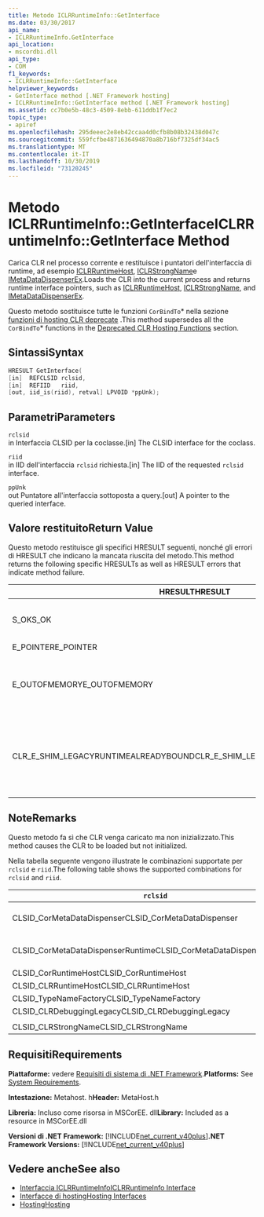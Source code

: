 ```yaml
---
title: Metodo ICLRRuntimeInfo::GetInterface
ms.date: 03/30/2017
api_name:
- ICLRRuntimeInfo.GetInterface
api_location:
- mscordbi.dll
api_type:
- COM
f1_keywords:
- ICLRRuntimeInfo::GetInterface
helpviewer_keywords:
- GetInterface method [.NET Framework hosting]
- ICLRRuntimeInfo::GetInterface method [.NET Framework hosting]
ms.assetid: cc7b0e5b-48c3-4509-8ebb-611ddb1f7ec2
topic_type:
- apiref
ms.openlocfilehash: 295deeec2e8eb42ccaa4d0cfb8b08b32438d047c
ms.sourcegitcommit: 559fcfbe4871636494870a8b716bf7325df34ac5
ms.translationtype: MT
ms.contentlocale: it-IT
ms.lasthandoff: 10/30/2019
ms.locfileid: "73120245"
---
```

# <a name="iclrruntimeinfogetinterface-method"></a><span data-ttu-id="9746c-102">Metodo ICLRRuntimeInfo::GetInterface</span><span class="sxs-lookup"><span data-stu-id="9746c-102">ICLRRuntimeInfo::GetInterface Method</span></span>
<span data-ttu-id="9746c-103">Carica CLR nel processo corrente e restituisce i puntatori dell'interfaccia di runtime, ad esempio [ICLRRuntimeHost](../../../../docs/framework/unmanaged-api/hosting/iclrruntimehost-interface.md), [ICLRStrongName](../../../../docs/framework/unmanaged-api/hosting/iclrstrongname-interface.md)e [IMetaDataDispenserEx](../../../../docs/framework/unmanaged-api/metadata/imetadatadispenser-interface.md).</span><span class="sxs-lookup"><span data-stu-id="9746c-103">Loads the CLR into the current process and returns runtime interface pointers, such as [ICLRRuntimeHost](../../../../docs/framework/unmanaged-api/hosting/iclrruntimehost-interface.md), [ICLRStrongName](../../../../docs/framework/unmanaged-api/hosting/iclrstrongname-interface.md), and [IMetaDataDispenserEx](../../../../docs/framework/unmanaged-api/metadata/imetadatadispenser-interface.md).</span></span>  
  
 <span data-ttu-id="9746c-104">Questo metodo sostituisce tutte le funzioni `CorBindTo`\* nella sezione [funzioni di hosting CLR deprecate](../../../../docs/framework/unmanaged-api/hosting/deprecated-clr-hosting-functions.md) .</span><span class="sxs-lookup"><span data-stu-id="9746c-104">This method supersedes all the `CorBindTo`\* functions in the [Deprecated CLR Hosting Functions](../../../../docs/framework/unmanaged-api/hosting/deprecated-clr-hosting-functions.md) section.</span></span>  
  
## <a name="syntax"></a><span data-ttu-id="9746c-105">Sintassi</span><span class="sxs-lookup"><span data-stu-id="9746c-105">Syntax</span></span>  
  
```cpp  
HRESULT GetInterface(  
[in]  REFCLSID rclsid,  
[in]  REFIID   riid,  
[out, iid_is(riid), retval] LPVOID *ppUnk);  
```  
  
## <a name="parameters"></a><span data-ttu-id="9746c-106">Parametri</span><span class="sxs-lookup"><span data-stu-id="9746c-106">Parameters</span></span>  
 `rclsid`  
 <span data-ttu-id="9746c-107">in Interfaccia CLSID per la coclasse.</span><span class="sxs-lookup"><span data-stu-id="9746c-107">[in] The CLSID interface for the coclass.</span></span>  
  
 `riid`  
 <span data-ttu-id="9746c-108">in IID dell'interfaccia `rclsid` richiesta.</span><span class="sxs-lookup"><span data-stu-id="9746c-108">[in] The IID of the requested `rclsid` interface.</span></span>  
  
 `ppUnk`  
 <span data-ttu-id="9746c-109">out Puntatore all'interfaccia sottoposta a query.</span><span class="sxs-lookup"><span data-stu-id="9746c-109">[out] A pointer to the queried interface.</span></span>  
  
## <a name="return-value"></a><span data-ttu-id="9746c-110">Valore restituito</span><span class="sxs-lookup"><span data-stu-id="9746c-110">Return Value</span></span>  
 <span data-ttu-id="9746c-111">Questo metodo restituisce gli specifici HRESULT seguenti, nonché gli errori di HRESULT che indicano la mancata riuscita del metodo.</span><span class="sxs-lookup"><span data-stu-id="9746c-111">This method returns the following specific HRESULTs as well as HRESULT errors that indicate method failure.</span></span>  
  
|<span data-ttu-id="9746c-112">HRESULT</span><span class="sxs-lookup"><span data-stu-id="9746c-112">HRESULT</span></span>|<span data-ttu-id="9746c-113">Descrizione</span><span class="sxs-lookup"><span data-stu-id="9746c-113">Description</span></span>|  
|-------------|-----------------|  
|<span data-ttu-id="9746c-114">S_OK</span><span class="sxs-lookup"><span data-stu-id="9746c-114">S_OK</span></span>|<span data-ttu-id="9746c-115">Metodo completato correttamente.</span><span class="sxs-lookup"><span data-stu-id="9746c-115">The method completed successfully.</span></span>|  
|<span data-ttu-id="9746c-116">E_POINTER</span><span class="sxs-lookup"><span data-stu-id="9746c-116">E_POINTER</span></span>|<span data-ttu-id="9746c-117">`ppUnk` è null.</span><span class="sxs-lookup"><span data-stu-id="9746c-117">`ppUnk` is null.</span></span>|  
|<span data-ttu-id="9746c-118">E_OUTOFMEMORY</span><span class="sxs-lookup"><span data-stu-id="9746c-118">E_OUTOFMEMORY</span></span>|<span data-ttu-id="9746c-119">La memoria disponibile non è sufficiente per gestire la richiesta.</span><span class="sxs-lookup"><span data-stu-id="9746c-119">Not enough memory is available to handle the request.</span></span>|  
|<span data-ttu-id="9746c-120">CLR_E_SHIM_LEGACYRUNTIMEALREADYBOUND</span><span class="sxs-lookup"><span data-stu-id="9746c-120">CLR_E_SHIM_LEGACYRUNTIMEALREADYBOUND</span></span>|<span data-ttu-id="9746c-121">Un runtime diverso era già associato ai criteri di attivazione di CLR versione 2 Legacy.</span><span class="sxs-lookup"><span data-stu-id="9746c-121">A different runtime was already bound to the legacy CLR version 2 activation policy.</span></span>|  
  
## <a name="remarks"></a><span data-ttu-id="9746c-122">Note</span><span class="sxs-lookup"><span data-stu-id="9746c-122">Remarks</span></span>  
 <span data-ttu-id="9746c-123">Questo metodo fa sì che CLR venga caricato ma non inizializzato.</span><span class="sxs-lookup"><span data-stu-id="9746c-123">This method causes the CLR to be loaded but not initialized.</span></span>  
  
 <span data-ttu-id="9746c-124">Nella tabella seguente vengono illustrate le combinazioni supportate per `rclsid` e `riid`.</span><span class="sxs-lookup"><span data-stu-id="9746c-124">The following table shows the supported combinations for `rclsid` and `riid`.</span></span>  
  
|`rclsid`|`riid`|  
|--------------|------------|  
|<span data-ttu-id="9746c-125">CLSID_CorMetaDataDispenser</span><span class="sxs-lookup"><span data-stu-id="9746c-125">CLSID_CorMetaDataDispenser</span></span>|<span data-ttu-id="9746c-126">IID_IMetaDataDispenser, IID_IMetaDataDispenserEx</span><span class="sxs-lookup"><span data-stu-id="9746c-126">IID_IMetaDataDispenser, IID_IMetaDataDispenserEx</span></span>|  
|<span data-ttu-id="9746c-127">CLSID_CorMetaDataDispenserRuntime</span><span class="sxs-lookup"><span data-stu-id="9746c-127">CLSID_CorMetaDataDispenserRuntime</span></span>|<span data-ttu-id="9746c-128">IID_IMetaDataDispenser, IID_IMetaDataDispenserEx</span><span class="sxs-lookup"><span data-stu-id="9746c-128">IID_IMetaDataDispenser, IID_IMetaDataDispenserEx</span></span>|  
|<span data-ttu-id="9746c-129">CLSID_CorRuntimeHost</span><span class="sxs-lookup"><span data-stu-id="9746c-129">CLSID_CorRuntimeHost</span></span>|<span data-ttu-id="9746c-130">IID_ICorRuntimeHost</span><span class="sxs-lookup"><span data-stu-id="9746c-130">IID_ICorRuntimeHost</span></span>|  
|<span data-ttu-id="9746c-131">CLSID_CLRRuntimeHost</span><span class="sxs-lookup"><span data-stu-id="9746c-131">CLSID_CLRRuntimeHost</span></span>|<span data-ttu-id="9746c-132">IID_ICLRRuntimeHost</span><span class="sxs-lookup"><span data-stu-id="9746c-132">IID_ICLRRuntimeHost</span></span>|  
|<span data-ttu-id="9746c-133">CLSID_TypeNameFactory</span><span class="sxs-lookup"><span data-stu-id="9746c-133">CLSID_TypeNameFactory</span></span>|<span data-ttu-id="9746c-134">IID_ITypeNameFactory</span><span class="sxs-lookup"><span data-stu-id="9746c-134">IID_ITypeNameFactory</span></span>|  
|<span data-ttu-id="9746c-135">CLSID_CLRDebuggingLegacy</span><span class="sxs-lookup"><span data-stu-id="9746c-135">CLSID_CLRDebuggingLegacy</span></span>|<span data-ttu-id="9746c-136">IID_ICorDebug</span><span class="sxs-lookup"><span data-stu-id="9746c-136">IID_ICorDebug</span></span>|  
|||  
|<span data-ttu-id="9746c-137">CLSID_CLRStrongName</span><span class="sxs-lookup"><span data-stu-id="9746c-137">CLSID_CLRStrongName</span></span>|<span data-ttu-id="9746c-138">IID_ICLRStrongName</span><span class="sxs-lookup"><span data-stu-id="9746c-138">IID_ICLRStrongName</span></span>|  
  
## <a name="requirements"></a><span data-ttu-id="9746c-139">Requisiti</span><span class="sxs-lookup"><span data-stu-id="9746c-139">Requirements</span></span>  
 <span data-ttu-id="9746c-140">**Piattaforme:** vedere [Requisiti di sistema di .NET Framework](../../../../docs/framework/get-started/system-requirements.md).</span><span class="sxs-lookup"><span data-stu-id="9746c-140">**Platforms:** See [System Requirements](../../../../docs/framework/get-started/system-requirements.md).</span></span>  
  
 <span data-ttu-id="9746c-141">**Intestazione:** Metahost. h</span><span class="sxs-lookup"><span data-stu-id="9746c-141">**Header:** MetaHost.h</span></span>  
  
 <span data-ttu-id="9746c-142">**Libreria:** Incluso come risorsa in MSCorEE. dll</span><span class="sxs-lookup"><span data-stu-id="9746c-142">**Library:** Included as a resource in MSCorEE.dll</span></span>  
  
 <span data-ttu-id="9746c-143">**Versioni di .NET Framework:** [!INCLUDE[net_current_v40plus](../../../../includes/net-current-v40plus-md.md)]</span><span class="sxs-lookup"><span data-stu-id="9746c-143">**.NET Framework Versions:** [!INCLUDE[net_current_v40plus](../../../../includes/net-current-v40plus-md.md)]</span></span>  
  
## <a name="see-also"></a><span data-ttu-id="9746c-144">Vedere anche</span><span class="sxs-lookup"><span data-stu-id="9746c-144">See also</span></span>

- [<span data-ttu-id="9746c-145">Interfaccia ICLRRuntimeInfo</span><span class="sxs-lookup"><span data-stu-id="9746c-145">ICLRRuntimeInfo Interface</span></span>](../../../../docs/framework/unmanaged-api/hosting/iclrruntimeinfo-interface.md)
- [<span data-ttu-id="9746c-146">Interfacce di hosting</span><span class="sxs-lookup"><span data-stu-id="9746c-146">Hosting Interfaces</span></span>](../../../../docs/framework/unmanaged-api/hosting/hosting-interfaces.md)
- [<span data-ttu-id="9746c-147">Hosting</span><span class="sxs-lookup"><span data-stu-id="9746c-147">Hosting</span></span>](../../../../docs/framework/unmanaged-api/hosting/index.md)
